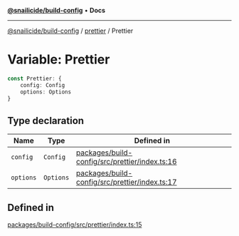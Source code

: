 [**@snailicide/build-config**](../../README.md) • **Docs**

---

[@snailicide/build-config](../../README.md) / [prettier](../README.md) / Prettier

# Variable: Prettier

```ts
const Prettier: {
    config: Config
    options: Options
}
```

## Type declaration

| Name | Type | Defined in |
| --- | --- | --- |
| `config` | `Config` | [packages/build-config/src/prettier/index.ts:16](https://github.com/gbtunney/snailicide-monorepo/blob/000ebd5e5e0a4dc99abffd69e23184713d3a934a/packages/build-config/src/prettier/index.ts#L16) |
| `options` | `Options` | [packages/build-config/src/prettier/index.ts:17](https://github.com/gbtunney/snailicide-monorepo/blob/000ebd5e5e0a4dc99abffd69e23184713d3a934a/packages/build-config/src/prettier/index.ts#L17) |

## Defined in

[packages/build-config/src/prettier/index.ts:15](https://github.com/gbtunney/snailicide-monorepo/blob/000ebd5e5e0a4dc99abffd69e23184713d3a934a/packages/build-config/src/prettier/index.ts#L15)
